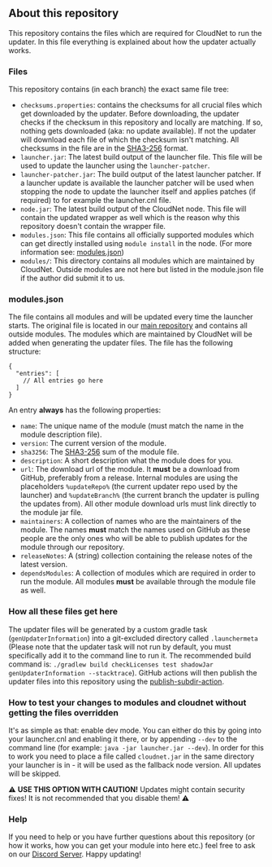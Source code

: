 ## About this repository

This repository contains the files which are required for CloudNet to run the updater. In this file everything is
explained about how the updater actually works.

### Files

This repository contains (in each branch) the exact same file tree:

- `checksums.properties`: contains the checksums for all crucial files which get downloaded by the updater. Before
  downloading, the updater checks if the checksum in this repository and locally are matching. If so, nothing gets
  downloaded (aka: no update available). If not the updater will download each file of which the checksum isn't
  matching. All checksums in the file are in the [SHA3-256](https://en.wikipedia.org/wiki/SHA-3) format.
- `launcher.jar`: The latest build output of the launcher file. This file will be used to update the launcher using
  the `launcher-patcher`.
- `launcher-patcher.jar`: The build output of the latest launcher patcher. If a launcher update is available the
  launcher patcher will be used when stopping the node to update the launcher itself and applies patches (if required)
  to for example the launcher.cnl file.
- `node.jar`: The latest build output of the CloudNet node. This file will contain the updated wrapper as well which is
  the reason why this repository doesn't contain the wrapper file.
- `modules.json`: This file contains all officially supported modules which can get directly installed
  using `module install` in the node. (For more information see: [modules.json](#modulesjson))
- `modules/`: This directory contains all modules which are maintained by CloudNet. Outside modules are not here but
  listed in the module.json file if the author did submit it to us.

### modules.json

The file contains all modules and will be updated every time the launcher starts. The original file is located in
our [main repository](https://github.com/CloudNetService/CloudNet-v3) and contains all outside modules. The modules
which are maintained by CloudNet will be added when generating the updater files. The file has the following structure:

```json5
{
  "entries": [
    // All entries go here
  ]
}
```

An entry **always** has the following properties:

- `name`: The unique name of the module (must match the name in the module description file).
- `version`: The current version of the module.
- `sha3256`: The [SHA3-256](https://en.wikipedia.org/wiki/SHA-3) sum of the module file.
- `description`: A short description what the module does for you.
- `url`: The download url of the module. It **must** be a download from GitHub, preferably from a release. Internal
  modules are using the placeholders `%updateRepo%` (the current updater repo used by the launcher)
  and `%updateBranch%` (the current branch the updater is pulling the updates from). All other module download urls must
  link directly to the module jar file.
- `maintainers`: A collection of names who are the maintainers of the module. The names **must** match the names used on
  GitHub as these people are the only ones who will be able to publish updates for the module through our repository.
- `releaseNotes`: A (string) collection containing the release notes of the latest version.
- `dependsModules`: A collection of modules which are required in order to run the module. All modules **must** be
  available through the module file as well.

### How all these files get here

The updater files will be generated by a custom gradle task (`genUpdaterInformation`) into a git-excluded directory
called `.launchermeta` (Please note that the updater task will not run by default, you must specifically add it to the
command line to run it. The recommended build command
is: `./gradlew build checkLicenses test shadowJar genUpdaterInformation --stacktrace`). GitHub actions will then publish
the updater files into this repository using
the [publish-subdir-action](https://github.com/s0/git-publish-subdir-action).

### How to test your changes to modules and cloudnet without getting the files overridden

It's as simple as that: enable dev mode. You can either do this by going into your launcher.cnl and enabling it there,
or by appending `--dev` to the command line (for example: `java -jar launcher.jar --dev`). In order for this to work you
need to place a file called `cloudnet.jar` in the same directory your launcher is in - it will be used as the fallback
node version. All updates will be skipped.

:warning: **USE THIS OPTION WITH CAUTION!** Updates might contain security fixes! It is not recommended that you disable
them! :warning:

### Help

If you need to help or you have further questions about this repository (or how it works, how you can get your module
into here etc.) feel free to ask on our [Discord Server](https://discord.cloudnetservice.eu/). Happy updating!
